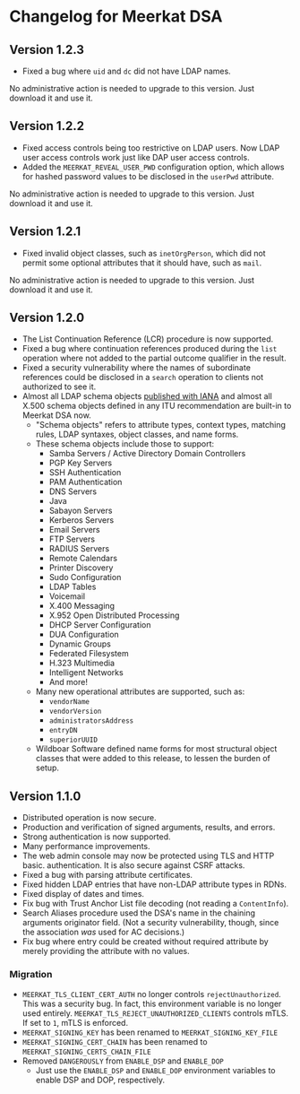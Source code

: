 # Changelog for Meerkat DSA

## Version 1.2.3

- Fixed a bug where `uid` and `dc` did not have LDAP names.

No administrative action is needed to upgrade to this version. Just download it
and use it.

## Version 1.2.2

- Fixed access controls being too restrictive on LDAP users. Now LDAP user
  access controls work just like DAP user access controls.
- Added the `MEERKAT_REVEAL_USER_PWD` configuration option, which allows for
  hashed password values to be disclosed in the `userPwd` attribute.

No administrative action is needed to upgrade to this version. Just download it
and use it.

## Version 1.2.1

- Fixed invalid object classes, such as `inetOrgPerson`, which did not permit
  some optional attributes that it should have, such as `mail`.

No administrative action is needed to upgrade to this version. Just download it
and use it.

## Version 1.2.0

- The List Continuation Reference (LCR) procedure is now supported.
- Fixed a bug where continuation references produced during the `list` operation
  where not added to the partial outcome qualifier in the result.
- Fixed a security vulnerability where the names of subordinate references could
  be disclosed in a `search` operation to clients not authorized to see it.
- Almost all LDAP schema objects
  [published with IANA](https://www.iana.org/assignments/ldap-parameters/ldap-parameters.xhtml)
  and almost all X.500 schema objects defined in any ITU recommendation
  are built-in to Meerkat DSA now.
  - "Schema objects" refers to attribute types, context types, matching rules,
    LDAP syntaxes, object classes, and name forms.
  - These schema objects include those to support:
    - Samba Servers / Active Directory Domain Controllers
    - PGP Key Servers
    - SSH Authentication
    - PAM Authentication
    - DNS Servers
    - Java
    - Sabayon Servers
    - Kerberos Servers
    - Email Servers
    - FTP Servers
    - RADIUS Servers
    - Remote Calendars
    - Printer Discovery
    - Sudo Configuration
    - LDAP Tables
    - Voicemail
    - X.400 Messaging
    - X.952 Open Distributed Processing
    - DHCP Server Configuration
    - DUA Configuration
    - Dynamic Groups
    - Federated Filesystem
    - H.323 Multimedia
    - Intelligent Networks
    - And more!
  - Many new operational attributes are supported, such as:
    - `vendorName`
    - `vendorVersion`
    - `administratorsAddress`
    - `entryDN`
    - `superiorUUID`
  - Wildboar Software defined name forms for most structural object classes that
    were added to this release, to lessen the burden of setup.

## Version 1.1.0

- Distributed operation is now secure.
- Production and verification of signed arguments, results, and errors.
- Strong authentication is now supported.
- Many performance improvements.
- The web admin console may now be protected using TLS and HTTP basic.
  authentication. It is also secure against CSRF attacks.
- Fixed a bug with parsing attribute certificates.
- Fixed hidden LDAP entries that have non-LDAP attribute types in RDNs.
- Fixed display of dates and times.
- Fix bug with Trust Anchor List file decoding (not reading a `ContentInfo`).
- Search Aliases procedure used the DSA's name in the chaining arguments
  originator field. (Not a security vulnerability, though, since the association
  _was_ used for AC decisions.)
- Fix bug where entry could be created without required attribute by merely
  providing the attribute with no values.

### Migration

- `MEERKAT_TLS_CLIENT_CERT_AUTH` no longer controls `rejectUnauthorized`. This
  was a security bug. In fact, this environment variable is no longer used
  entirely. `MEERKAT_TLS_REJECT_UNAUTHORIZED_CLIENTS` controls mTLS. If set to
  `1`, mTLS is enforced.
- `MEERKAT_SIGNING_KEY` has been renamed to `MEERKAT_SIGNING_KEY_FILE`
- `MEERKAT_SIGNING_CERT_CHAIN` has been renamed to `MEERKAT_SIGNING_CERTS_CHAIN_FILE`
- Removed `DANGEROUSLY` from `ENABLE_DSP` and `ENABLE_DOP`
  - Just use the `ENABLE_DSP` and `ENABLE_DOP` environment variables to enable
    DSP and DOP, respectively.
